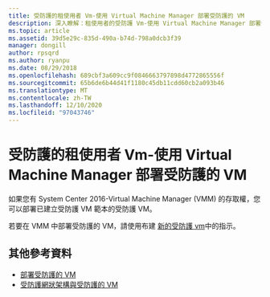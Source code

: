 ```yaml
---
title: 受防護的租使用者 Vm-使用 Virtual Machine Manager 部署受防護的 VM
description: 深入瞭解：租使用者的受防護 Vm-使用 Virtual Machine Manager 部署受防護的 VM
ms.topic: article
ms.assetid: 39d5e29c-835d-490a-b74d-798a0dcb3f39
manager: dongill
author: rpsqrd
ms.author: ryanpu
ms.date: 08/29/2018
ms.openlocfilehash: 689cbf3a609cc9f0846663797898d4772865556f
ms.sourcegitcommit: 65b6de6b44d41f1180c45db11cdd60cb2a093b46
ms.translationtype: MT
ms.contentlocale: zh-TW
ms.lasthandoff: 12/10/2020
ms.locfileid: "97043746"
---
```

# <a name="shielded-vms-for-tenants---deploying-a-shielded-vm-by-using-virtual-machine-manager"></a>受防護的租使用者 Vm-使用 Virtual Machine Manager 部署受防護的 VM

如果您有 System Center 2016-Virtual Machine Manager (VMM) 的存取權，您可以部署已建立受防護 VM 範本的受防護 VM。

若要在 VMM 中部署受防護的 VM，請使用布建 [新的受防護 vm](/system-center/vmm/guarded-deploy-vm#provision-a-new-shielded-vm)中的指示。

## <a name="additional-references"></a>其他參考資料

- [部署受防護的 VM](guarded-fabric-configuration-scenarios-for-shielded-vms-overview.md)
- [受防護網狀架構與受防護的 VM](guarded-fabric-and-shielded-vms-top-node.md)
